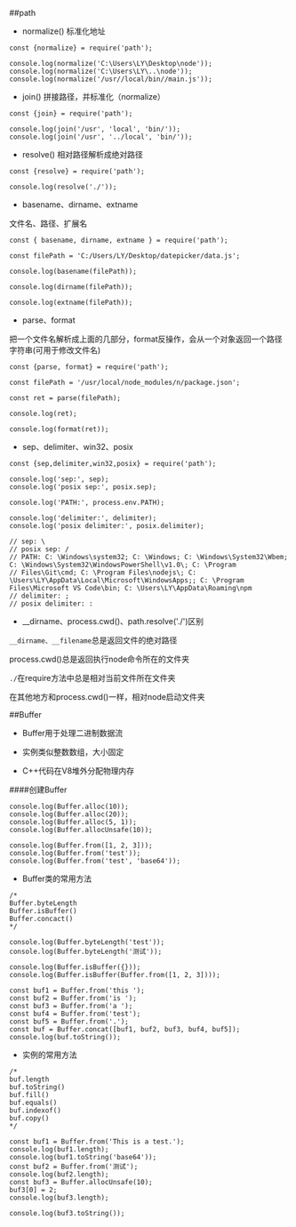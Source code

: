 ##path

- normalize()    标准化地址

```
const {normalize} = require('path');

console.log(normalize('C:\Users\LY\Desktop\node'));
console.log(normalize('C:\Users\LY\..\node'));
console.log(normalize('/usr//local/bin//main.js'));
```

- join()    拼接路径，并标准化（normalize）

```
const {join} = require('path');

console.log(join('/usr', 'local', 'bin/'));
console.log(join('/usr', '../local', 'bin/'));
```

- resolve() 相对路径解析成绝对路径

```
const {resolve} = require('path');

console.log(resolve('./'));
```


- basename、dirname、extname

文件名、路径、扩展名

```
const { basename, dirname, extname } = require('path');

const filePath = 'C:/Users/LY/Desktop/datepicker/data.js';

console.log(basename(filePath));

console.log(dirname(filePath));

console.log(extname(filePath));
```

- parse、format

把一个文件名解析成上面的几部分，format反操作，会从一个对象返回一个路径字符串(可用于修改文件名)

```
const {parse, format} = require('path');

const filePath = '/usr/local/node_modules/n/package.json';

const ret = parse(filePath);

console.log(ret);

console.log(format(ret));
```

- sep、delimiter、win32、posix

```
const {sep,delimiter,win32,posix} = require('path');

console.log('sep:', sep);
console.log('posix sep:', posix.sep);

console.log('PATH:', process.env.PATH);

console.log('delimiter:', delimiter);
console.log('posix delimiter:', posix.delimiter);

// sep: \
// posix sep: /
// PATH: C: \Windows\system32; C: \Windows; C: \Windows\System32\Wbem; C: \Windows\System32\WindowsPowerShell\v1.0\; C: \Program
// Files\Git\cmd; C: \Program Files\nodejs\; C: \Users\LY\AppData\Local\Microsoft\WindowsApps;; C: \Program Files\Microsoft VS Code\bin; C: \Users\LY\AppData\Roaming\npm
// delimiter: ;
// posix delimiter: :

```
 
- __dirname、process.cwd()、path.resolve('./')区别

`__dirname、__filename`总是返回文件的绝对路径

process.cwd()总是返回执行node命令所在的文件夹

`./`在require方法中总是相对当前文件所在文件夹

在其他地方和process.cwd()一样，相对node启动文件夹




##Buffer

- Buffer用于处理二进制数据流

- 实例类似整数数组，大小固定

- C++代码在V8堆外分配物理内存


####创建Buffer

```
console.log(Buffer.alloc(10));
console.log(Buffer.alloc(20));
console.log(Buffer.alloc(5, 1));
console.log(Buffer.allocUnsafe(10));

console.log(Buffer.from([1, 2, 3]));
console.log(Buffer.from('test'));
console.log(Buffer.from('test', 'base64'));

```

- Buffer类的常用方法

```
/*
Buffer.byteLength
Buffer.isBuffer()
Buffer.concact()
*/

console.log(Buffer.byteLength('test'));
console.log(Buffer.byteLength('测试'));

console.log(Buffer.isBuffer({}));
console.log(Buffer.isBuffer(Buffer.from([1, 2, 3])));

const buf1 = Buffer.from('this ');
const buf2 = Buffer.from('is ');
const buf3 = Buffer.from('a ');
const buf4 = Buffer.from('test');
const buf5 = Buffer.from('.');
const buf = Buffer.concat([buf1, buf2, buf3, buf4, buf5]);
console.log(buf.toString());
```

- 实例的常用方法

```
/*
buf.length
buf.toString()
buf.fill()
buf.equals()
buf.indexof()
buf.copy()
*/

const buf1 = Buffer.from('This is a test.');
console.log(buf1.length);
console.log(buf1.toString('base64'));
const buf2 = Buffer.from('测试');
console.log(buf2.length);
const buf3 = Buffer.allocUnsafe(10);
buf3[0] = 2;
console.log(buf3.length);

console.log(buf3.toString());
```



